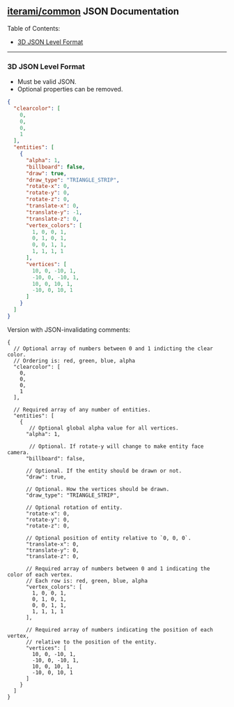 [iterami/common](https://github.com/iterami/common) JSON Documentation
----------------------------------------------------------------------

Table of Contents:
* [3D JSON Level Format](#3d-json-level-format)

---

### 3D JSON Level Format

* Must be valid JSON.
* Optional properties can be removed.

```json
{
  "clearcolor": [
    0,
    0,
    0,
    1
  ],
  "entities": [
    {
      "alpha": 1,
      "billboard": false,
      "draw": true,
      "draw_type": "TRIANGLE_STRIP",
      "rotate-x": 0,
      "rotate-y": 0,
      "rotate-z": 0,
      "translate-x": 0,
      "translate-y": -1,
      "translate-z": 0,
      "vertex_colors": [
        1, 0, 0, 1,
        0, 1, 0, 1,
        0, 0, 1, 1,
        1, 1, 1, 1
      ],
      "vertices": [
        10, 0, -10, 1,
        -10, 0, -10, 1,
        10, 0, 10, 1,
        -10, 0, 10, 1
      ]
    }
  ]
}
```
Version with JSON-invalidating comments:
```
{
  // Optional array of numbers between 0 and 1 indicting the clear color.
  // Ordering is: red, green, blue, alpha
  "clearcolor": [
    0,
    0,
    0,
    1
  ],

  // Required array of any number of entities.
  "entities": [
    {
       // Optional global alpha value for all vertices.
      "alpha": 1,

       // Optional. If rotate-y will change to make entity face camera.
      "billboard": false,

      // Optional. If the entity should be drawn or not.
      "draw": true,

      // Optional. How the vertices should be drawn.
      "draw_type": "TRIANGLE_STRIP",

      // Optional rotation of entity.
      "rotate-x": 0,
      "rotate-y": 0,
      "rotate-z": 0,

      // Optional position of entity relative to `0, 0, 0`.
      "translate-x": 0,
      "translate-y": 0,
      "translate-z": 0,

      // Required array of numbers between 0 and 1 indicating the color of each vertex.
      // Each row is: red, green, blue, alpha
      "vertex_colors": [
        1, 0, 0, 1,
        0, 1, 0, 1,
        0, 0, 1, 1,
        1, 1, 1, 1
      ],

      // Required array of numbers indicating the position of each vertex,
      // relative to the position of the entity.
      "vertices": [
        10, 0, -10, 1,
        -10, 0, -10, 1,
        10, 0, 10, 1,
        -10, 0, 10, 1
      ]
    }
  ]
}
```
